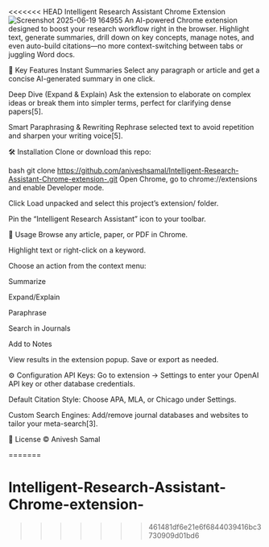 <<<<<<< HEAD
Intelligent Research Assistant Chrome Extension
![Screenshot 2025-06-19 164955](https://github.com/user-attachments/assets/362813ac-41b8-45b8-87de-6147934f8104)
An AI-powered Chrome extension designed to boost your research workflow right in the browser. Highlight text, generate summaries, drill down on key concepts, manage notes, and even auto-build citations—no more context-switching between tabs or juggling Word docs.

🚀 Key Features
Instant Summaries Select any paragraph or article and get a concise AI-generated summary in one click.

Deep Dive (Expand & Explain) Ask the extension to elaborate on complex ideas or break them into simpler terms, perfect for clarifying dense papers[5].

Smart Paraphrasing & Rewriting Rephrase selected text to avoid repetition and sharpen your writing voice[5].



🛠 Installation
Clone or download this repo:

bash
git clone https://github.com/aniveshsamal/Intelligent-Research-Assistant-Chrome-extension-.git
Open Chrome, go to chrome://extensions and enable Developer mode.

Click Load unpacked and select this project’s extension/ folder.

Pin the “Intelligent Research Assistant” icon to your toolbar.

📖 Usage
Browse any article, paper, or PDF in Chrome.

Highlight text or right-click on a keyword.

Choose an action from the context menu:

Summarize

Expand/Explain

Paraphrase

Search in Journals

Add to Notes

View results in the extension popup. Save or export as needed.

⚙️ Configuration
API Keys: Go to extension → Settings to enter your OpenAI API key or other database credentials.

Default Citation Style: Choose APA, MLA, or Chicago under Settings.

Custom Search Engines: Add/remove journal databases and websites to tailor your meta-search[3].



📜 License
© Anivesh Samal

=======
# Intelligent-Research-Assistant-Chrome-extension-
>>>>>>> 461481df6e21e6f6844039416bc3730909d01bd6
